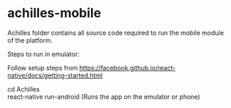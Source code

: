 # achilles-mobile

Achilles folder contains all source code required to run the mobile module of the platform.

Steps to run in emulator:

Follow setup steps from https://facebook.github.io/react-native/docs/getting-started.html

cd Achilles <br/>
react-native run-android (Runs the app on the emulator or phone)

